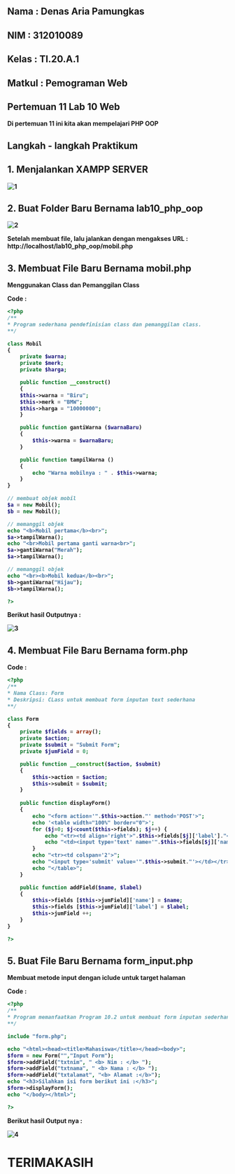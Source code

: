 ## Nama     : Denas Aria Pamungkas
## NIM      : 312010089
## Kelas    : TI.20.A.1
## Matkul   : Pemograman Web

## Pertemuan 11 Lab 10 Web <b>

Di pertemuan 11 ini kita akan mempelajari PHP OOP

## Langkah - langkah Praktikum <b>

## 1. Menjalankan XAMPP SERVER <b>

![1](https://user-images.githubusercontent.com/101621068/170504646-4af9a3e7-e82f-4c8f-9ea6-713828e95607.png)

## 2. Buat Folder Baru Bernama lab10_php_oop <b>

![2](https://user-images.githubusercontent.com/101621068/170504903-e4a4199d-63ea-4938-8fff-4ea0e4716e1c.png)

Setelah membuat file, lalu jalankan dengan mengakses URL :
http://localhost/lab10_php_oop/mobil.php

## 3. Membuat File Baru Bernama mobil.php <b>
Menggunakan Class dan Pemanggilan Class

Code :
```php
<?php
/**
* Program sederhana pendefinisian class dan pemanggilan class.
**/

class Mobil
{
    private $warna;
    private $merk;
    private $harga;

    public function __construct()
    {
    $this->warna = "Biru";
    $this->merk = "BMW";
    $this->harga = "10000000";
    }

    public function gantiWarna ($warnaBaru)
    {
        $this->warna = $warnaBaru;
    }

    public function tampilWarna ()
    {
        echo "Warna mobilnya : " . $this->warna;
    }
}

// membuat objek mobil
$a = new Mobil();
$b = new Mobil();

// memanggil objek
echo "<b>Mobil pertama</b><br>";
$a->tampilWarna();
echo "<br>Mobil pertama ganti warna<br>";
$a->gantiWarna("Merah");
$a->tampilWarna();

// memanggil objek
echo "<br><b>Mobil kedua</b><br>";
$b->gantiWarna("Hijau");
$b->tampilWarna();

?>
```

Berikut hasil Outputnya :

![3](https://user-images.githubusercontent.com/101621068/170505578-ed34f0e2-230f-4004-980a-ce18c6d41bb2.png)

## 4. Membuat File Baru Bernama form.php <b>

Code :
```php
<?php
/**
* Nama Class: Form
* Deskripsi: CLass untuk membuat form inputan text sederhana
**/

class Form
{
    private $fields = array();
    private $action;
    private $submit = "Submit Form";
    private $jumField = 0;

    public function __construct($action, $submit)
    {
        $this->action = $action;
        $this->submit = $submit;
    }
    
    public function displayForm()
    {
        echo "<form action='".$this->action."' method='POST'>";
        echo '<table width="100%" border="0">';
        for ($j=0; $j<count($this->fields); $j++) {
            echo "<tr><td align='right'>".$this->fields[$j]['label']."</td>";
            echo "<td><input type='text' name='".$this->fields[$j]['name']."'></td></tr>";
        }
        echo "<tr><td colspan='2'>";
        echo "<input type='submit' value='".$this->submit."'></td></tr>";
        echo "</table>";
    }

    public function addField($name, $label)
    {
        $this->fields [$this->jumField]['name'] = $name;
        $this->fields [$this->jumField]['label'] = $label;
        $this->jumField ++;
    }
}

?>
```

## 5. Buat File Baru Bernama form_input.php <b>

Membuat metode input dengan iclude untuk target halaman

Code :
```php
<?php
/**
* Program memanfaatkan Program 10.2 untuk membuat form inputan sederhana.
**/

include "form.php";

echo "<html><head><title>Mahasiswa</title></head><body>";
$form = new Form("","Input Form");
$form->addField("txtnim", " <b> Nim : </b> ");
$form->addField("txtnama", " <b> Nama : </b> ");
$form->addField("txtalamat", "<b> Alamat :</b>");
echo "<h3>Silahkan isi form berikut ini :</h3>";
$form->displayForm();
echo "</body></html>";

?>
```

Berikut hasil Output nya :

![4](https://user-images.githubusercontent.com/101621068/170508521-1e5f9b7a-0829-4589-8e92-2b2be7bd151c.png)

# TERIMAKASIH <b>